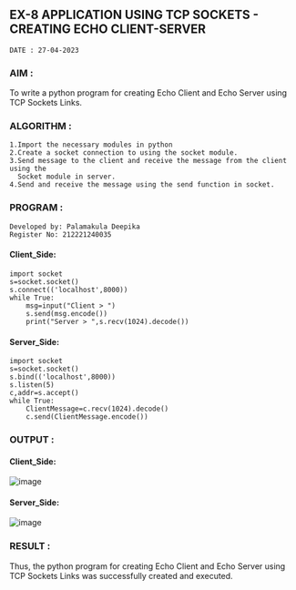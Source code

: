 ## EX-8 APPLICATION USING TCP SOCKETS - CREATING ECHO CLIENT-SERVER
```
DATE : 27-04-2023
```
### AIM :
To write a python program for creating Echo Client and Echo Server using TCP Sockets Links.
### ALGORITHM :
```
1.Import the necessary modules in python
2.Create a socket connection to using the socket module.
3.Send message to the client and receive the message from the client using the 
  Socket module in server.
4.Send and receive the message using the send function in socket.
```
### PROGRAM :
```
Developed by: Palamakula Deepika
Register No: 212221240035
```
#### Client_Side:
```
import socket
s=socket.socket()
s.connect(('localhost',8000))
while True:
    msg=input("Client > ")
    s.send(msg.encode())
    print("Server > ",s.recv(1024).decode())
```
#### Server_Side:
```
import socket
s=socket.socket()
s.bind(('localhost',8000))
s.listen(5)
c,addr=s.accept()
while True:
    ClientMessage=c.recv(1024).decode()
    c.send(ClientMessage.encode())
```
### OUTPUT :
#### Client_Side:
![image](https://github.com/Pavan-Gv/EX-8/assets/94827772/10472420-5845-4185-8f77-c9d7f20826ef)


#### Server_Side:
![image](https://github.com/Pavan-Gv/EX-8/assets/94827772/3b7ee27d-c191-43c4-8fd8-30f135c88c06)
### RESULT :
Thus, the python program for creating Echo Client and Echo Server using TCP Sockets Links was successfully created and executed.

